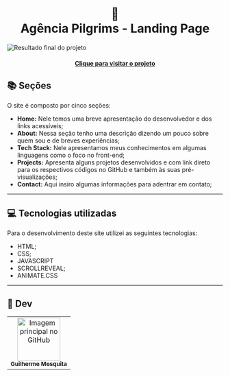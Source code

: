 <h1 align="center">
  🧱<br>Agência Pilgrims - Landing Page
</h1>

![Resultado final do projeto](assets/preview.jpeg)

<h4 align="center"><a href="#">Clique para visitar o projeto</a></h4>

## 📚 Seções

O site é composto por cinco seções:

- **Home:** Nele temos uma breve apresentação do desenvolvedor e dos links acessíveis;
- **About:** Nessa seção tenho uma descrição dizendo um pouco sobre quem sou e de breves experiências;
- **Tech Stack:** Nele apresentamos meus conhecimentos em algumas linguagens como o foco no front-end;
- **Projects:** Apresenta alguns projetos desenvolvidos e com link direto para os respectivos códigos no GitHub e também às suas pré-visualizações;
- **Contact:** Aqui insiro algumas informações para adentrar em contato;

---

## 💻 Tecnologias utilizadas

Para o desenvolvimento deste site utilizei as seguintes tecnologias:

- HTML;
- CSS;
- JAVASCRIPT
- SCROLLREVEAL;
- ANIMATE.CSS

---

<h2>🙂 Dev</h2>

<table>
  <tr>
    <td align="center">
      <a href="https://github.com/guilhermesquita">
        <img src="https://avatars.githubusercontent.com/u/52768525" width="100px;" alt="Imagem principal no GitHub"/><br>
        <sub>
          <b>Guilherme Mesquita</b>
        </sub>
      </a>
    </td>
  </tr>
</table>